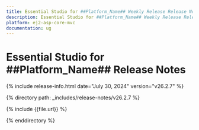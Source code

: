 ```yaml
---
title: Essential Studio for ##Platform_Name## Weekly Release Release Notes  
description: Essential Studio for ##Platform_Name## Weekly Release Release Notes  
platform: ej2-asp-core-mvc
documentation: ug
---
```


# Essential Studio for ##Platform_Name##  Release Notes  

{% include release-info.html date="July 30, 2024"  version="v26.2.7" %}

{% directory path: _includes/release-notes/v26.2.7 %}

{% include {{file.url}} %}

{% enddirectory %}